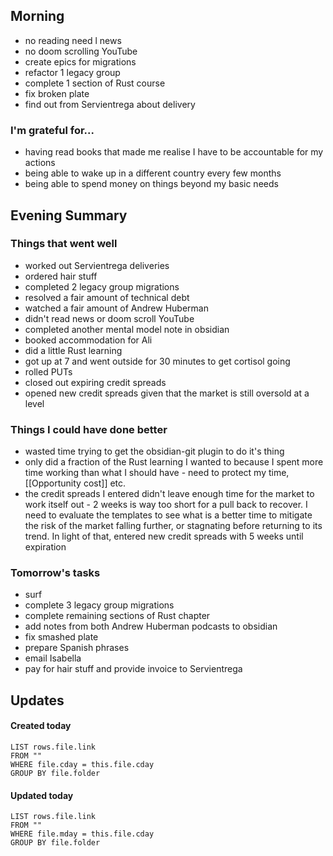 ## Morning
- no reading need l news
- no doom scrolling YouTube
- create epics for migrations
- refactor 1 legacy group
- complete 1 section of Rust course
- fix broken plate
- find out from Servientrega about delivery

### I'm grateful for...
- having read books that made me realise I have to be accountable for my actions
- being able to wake up in a different country every few months
- being able to spend money on things beyond my basic needs

## Evening Summary

### Things that went well
- worked out Servientrega deliveries
- ordered hair stuff
- completed 2 legacy group migrations
- resolved a fair amount of technical debt
- watched a fair amount of Andrew Huberman 
- didn't read news or doom scroll YouTube
- completed another mental model note in obsidian
- booked accommodation for Ali
- did a little Rust learning
- got up at 7 and went outside for 30 minutes to get cortisol going
- rolled PUTs
- closed out expiring credit spreads
- opened new credit spreads given that the market is still oversold at a level

### Things I could have done better
- wasted time trying to get the obsidian-git plugin to do it's thing
- only did a fraction of the Rust learning I wanted to because I spent more time working than what I should have - need to protect my time, [[Opportunity cost]] etc.
- the credit spreads I entered didn't leave enough time for the market to work itself out - 2 weeks is way too short for a pull back to recover. I need to evaluate the templates to see what is a better time to mitigate the risk of the market falling further, or stagnating before returning to its trend. In light of that, entered new credit spreads with 5 weeks until expiration

### Tomorrow's tasks
- surf
- complete 3 legacy group migrations
- complete remaining sections of Rust chapter
- add notes from both Andrew Huberman podcasts to obsidian
- fix smashed plate
- prepare Spanish phrases 
- email Isabella
- pay for hair stuff and provide invoice to Servientrega

## Updates 
#### Created today
```dataview
LIST rows.file.link
FROM ""
WHERE file.cday = this.file.cday
GROUP BY file.folder
```

#### Updated today
```dataview
LIST rows.file.link
FROM ""
WHERE file.mday = this.file.cday
GROUP BY file.folder
```
